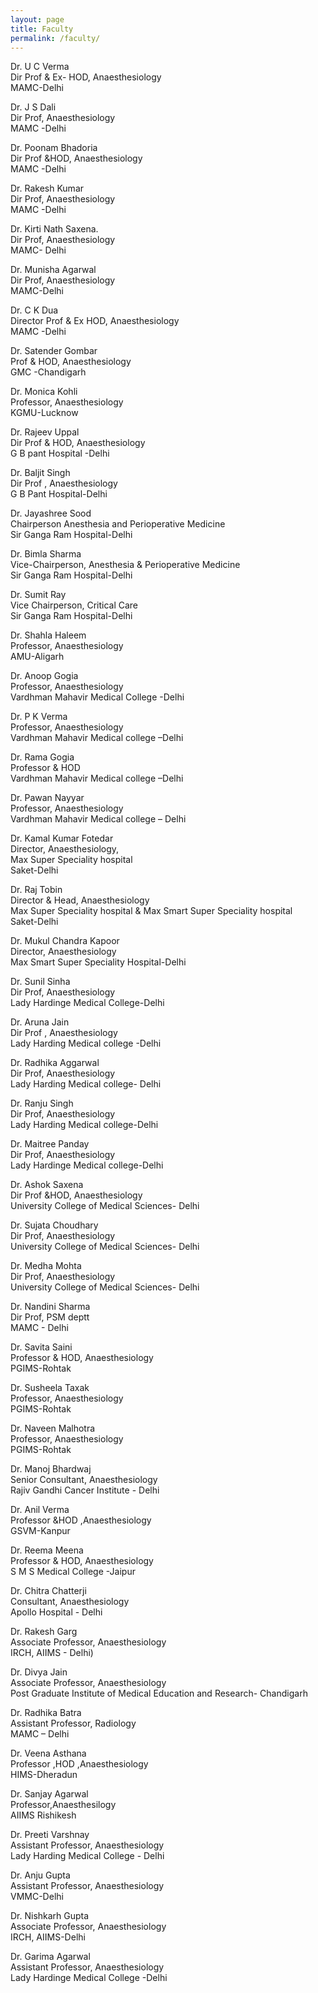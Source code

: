 ```yaml
---  
layout: page  
title: Faculty  
permalink: /faculty/  
---  
```

Dr. U C Verma  
Dir Prof & Ex- HOD, Anaesthesiology  
MAMC-Delhi  
  
Dr. J S Dali  
Dir Prof, Anaesthesiology  
MAMC -Delhi  
  
Dr. Poonam Bhadoria  
Dir Prof &HOD, Anaesthesiology  
MAMC -Delhi  
  
Dr. Rakesh Kumar   
Dir Prof, Anaesthesiology  
MAMC -Delhi  
  
Dr. Kirti Nath Saxena.  
Dir Prof, Anaesthesiology  
MAMC- Delhi  
  
Dr. Munisha Agarwal  
Dir Prof, Anaesthesiology  
MAMC-Delhi  
  
Dr. C K Dua  
Director Prof & Ex HOD, Anaesthesiology  
MAMC  -Delhi  
  
Dr. Satender Gombar   
Prof & HOD, Anaesthesiology  
GMC -Chandigarh  
  
Dr. Monica Kohli  
Professor, Anaesthesiology   
KGMU-Lucknow  
  
Dr. Rajeev Uppal  
Dir Prof & HOD, Anaesthesiology  
G B pant Hospital  -Delhi  
  
Dr. Baljit Singh  
Dir Prof , Anaesthesiology   
G B Pant Hospital-Delhi  
  
Dr. Jayashree Sood  
Chairperson Anesthesia and Perioperative Medicine  
Sir Ganga Ram Hospital-Delhi  
  
Dr. Bimla Sharma  
Vice-Chairperson, Anesthesia & Perioperative Medicine  
Sir Ganga Ram Hospital-Delhi  
  
Dr. Sumit Ray  
Vice Chairperson, Critical Care  
Sir Ganga Ram Hospital-Delhi  
  
Dr. Shahla Haleem  
Professor, Anaesthesiology  
AMU-Aligarh  
  
Dr. Anoop Gogia  
Professor, Anaesthesiology  
Vardhman Mahavir Medical College -Delhi  
  
Dr. P K Verma   
Professor, Anaesthesiology  
Vardhman Mahavir Medical college –Delhi  
  
Dr. Rama Gogia  
Professor & HOD   
Vardhman Mahavir Medical college –Delhi  
  
Dr. Pawan Nayyar   
Professor, Anaesthesiology  
Vardhman Mahavir Medical college – Delhi  
  
Dr. Kamal Kumar Fotedar  
Director, Anaesthesiology,  
Max Super Speciality hospital   
Saket-Delhi  
  
Dr.  Raj Tobin   
Director & Head, Anaesthesiology  
Max Super Speciality  hospital & Max Smart Super Speciality hospital  
Saket-Delhi  
  
Dr. Mukul Chandra Kapoor  
Director, Anaesthesiology   
Max Smart Super Speciality Hospital-Delhi  
  
Dr.  Sunil Sinha   
Dir Prof, Anaesthesiology  
Lady Hardinge Medical College-Delhi  
  
Dr. Aruna Jain  
Dir Prof , Anaesthesiology  
Lady Harding Medical college -Delhi   
  
Dr. Radhika Aggarwal  
Dir Prof, Anaesthesiology  
Lady Harding Medical college- Delhi  
  
Dr. Ranju Singh   
Dir Prof, Anaesthesiology  
Lady Harding Medical college-Delhi  
  
Dr. Maitree Panday  
Dir Prof, Anaesthesiology  
Lady Hardinge Medical college-Delhi  
  
Dr. Ashok Saxena   
Dir Prof &HOD, Anaesthesiology  
University College of Medical Sciences- Delhi  
  
Dr. Sujata Choudhary   
Dir Prof, Anaesthesiology  
University College of Medical Sciences- Delhi  
  
Dr. Medha Mohta   
Dir Prof, Anaesthesiology  
University College of Medical Sciences- Delhi  
  
Dr. Nandini Sharma  
Dir Prof, PSM deptt   
MAMC - Delhi  
  
Dr. Savita Saini  
Professor & HOD, Anaesthesiology  
PGIMS-Rohtak  
  
Dr. Susheela Taxak   
Professor, Anaesthesiology  
PGIMS-Rohtak  
  
Dr.  Naveen Malhotra   
Professor, Anaesthesiology   
PGIMS-Rohtak  
  
Dr. Manoj Bhardwaj  
Senior Consultant, Anaesthesiology  
Rajiv Gandhi Cancer Institute - Delhi  
  
Dr. Anil Verma   
Professor &HOD ,Anaesthesiology  
GSVM-Kanpur  
  
Dr. Reema Meena  
Professor & HOD, Anaesthesiology  
S M S Medical College -Jaipur  
  
Dr. Chitra Chatterji  
Consultant, Anaesthesiology  
Apollo Hospital - Delhi  
  
Dr. Rakesh Garg   
Associate Professor, Anaesthesiology  
IRCH, AIIMS - Delhi)  
  
Dr. Divya Jain   
Associate Professor, Anaesthesiology  
Post Graduate Institute of Medical Education and Research- Chandigarh  
  
Dr. Radhika Batra   
Assistant Professor, Radiology  
MAMC – Delhi  
  
Dr. Veena Asthana  
Professor ,HOD ,Anaesthesiology  
HIMS-Dheradun  
  
Dr. Sanjay Agarwal  
Professor,Anaesthesilogy  
AIIMS Rishikesh  
  
Dr. Preeti Varshnay  
Assistant Professor, Anaesthesiology  
Lady Harding Medical College - Delhi   
  
Dr. Anju Gupta  
Assistant Professor, Anaesthesiology  
VMMC-Delhi  
  
Dr. Nishkarh Gupta  
Associate Professor, Anaesthesiology  
IRCH, AIIMS-Delhi   
  
Dr. Garima Agarwal   
Assistant Professor, Anaesthesiology   
Lady Hardinge Medical College -Delhi  
  
  
     
  
  
  
  
  
